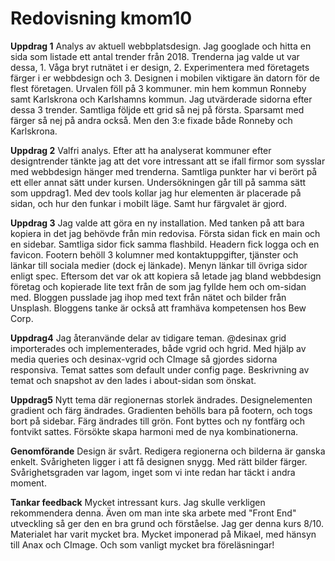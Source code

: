 ---
---
Redovisning kmom10
=========================

**Uppdrag 1**
Analys av aktuell webbplatsdesign. Jag googlade och hitta en sida som listade ett antal
trender från 2018. Trenderna jag valde ut var dessa, 1. Våga bryt rutnätet i er design, 2. Experimentera med företagets färger i er webbdesign och 3. Designen i mobilen viktigare än datorn för de flest företagen. Urvalen föll på 3 kommuner. min hem kommun Ronneby samt Karlskrona
och Karlshamns kommun. Jag utvärderade sidorna efter dessa 3 trender. Samtliga följde ett grid så
nej på första. Sparsamt med färger så nej på andra också. Men den 3:e fixade både Ronneby och Karlskrona.

**Uppdrag 2**
Valfri analys. Efter att ha analyserat kommuner efter designtrender tänkte jag att det vore intressant att se ifall firmor som sysslar med webbdesign hänger med trenderna.
Samtliga punkter har vi berört på ett eller annat sätt under kursen.
Undersökningen går till på samma sätt som uppdrag1. Med dev tools kollar jag hur
elementen är placerade på sidan, och hur den funkar i mobilt läge. Samt hur färgvalet är gjord.

**Uppdrag 3**
Jag valde att göra en ny installation. Med tanken på att bara kopiera in det jag behövde från
min redovisa. Första sidan fick en main och en sidebar. Samtliga sidor fick samma flashbild.
Headern fick logga och en favicon. Footern behöll 3 kolumner med kontaktuppgifter, tjänster och länkar till sociala medier (dock ej länkade). Menyn länkar till övriga sidor enligt spec. Eftersom det var ok att kopiera så letade jag bland webbdesign företag och kopierade lite text från de som jag fyllde hem och om-sidan med.
Bloggen pusslade jag ihop med text från nätet och bilder från Unsplash. Bloggens tanke är också att framhäva kompetensen hos Bew Corp.

**Uppdrag4**
Jag återanvände delar av tidigare teman. @desinax grid importerades och implementerades, både vgrid
och hgrid. Med hjälp av media queries och desinax-vgrid och CImage så gjordes sidorna responsiva.
Temat sattes som default under config page. Beskrivning av temat och snapshot av den lades
i about-sidan som önskat.

**Uppdrag5**
Nytt tema där regionernas storlek ändrades. Designelementen gradient och färg ändrades. Gradienten behölls bara på footern, och togs bort på sidebar. Färg ändrades till grön. Font byttes och ny fontfärg och fontvikt sattes. Försökte skapa harmoni med de nya kombinationerna.

**Genomförande**
Design är svårt. Redigera regionerna och bilderna är ganska enkelt. Svårigheten ligger i att få designen snygg. Med rätt bilder färger. Svårighetsgraden var lagom, inget som vi inte redan har täckt i andra moment.

**Tankar feedback**
Mycket intressant kurs. Jag skulle verkligen rekommendera denna. Även om man inte ska arbete med "Front End" utveckling så ger den en bra grund och förståelse. Jag ger denna kurs 8/10. Materialet har varit mycket bra. Mycket imponerad på Mikael, med hänsyn till Anax och CImage. Och som vanligt mycket bra föreläsningar!
